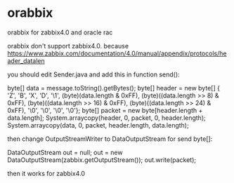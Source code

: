 # orabbix
orabbix for zabbix4.0 and oracle rac

orabbix don't support zabbix4.0. because 
https://www.zabbix.com/documentation/4.0/manual/appendix/protocols/header_datalen

you should edit Sender.java and add this in function send():

byte[] data = message.toString().getBytes();
byte[] header = new byte[] {
        'Z', 'B', 'X', 'D', '\1',
        (byte)(data.length & 0xFF),
        (byte)((data.length >> 8) & 0xFF),
        (byte)((data.length >> 16) & 0xFF),
        (byte)((data.length >> 24) & 0xFF),
        '\0', '\0', '\0', '\0'};
byte[] packet = new byte[header.length + data.length];
System.arraycopy(header, 0, packet, 0, header.length);
System.arraycopy(data, 0, packet, header.length, data.length);

then change OutputStreamWriter to DataOutputStream for send byte[]:

DataOutputStream out = null;
out = new DataOutputStream(zabbix.getOutputStream());
out.write(packet);

then it works for zabbix4.0
